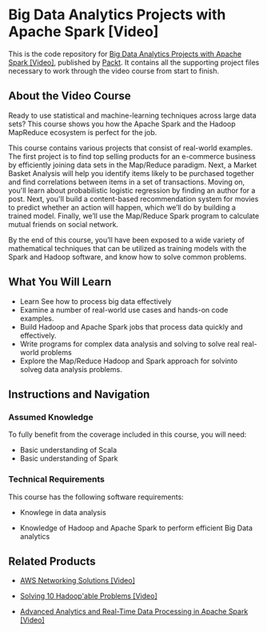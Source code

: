 # Big Data Analytics Projects with Apache Spark [Video]
This is the code repository for [Big Data Analytics Projects with Apache Spark [Video]](https://www.packtpub.com/big-data-and-business-intelligence/big-data-analytics-projects-apache-spark-video?utm_source=github&utm_medium=repository&utm_campaign=9781789132373), published by [Packt](https://www.packtpub.com/?utm_source=github). It contains all the supporting project files necessary to work through the video course from start to finish.
## About the Video Course
Ready to use statistical and machine-learning techniques across large data sets? This course shows you how the Apache Spark and the Hadoop MapReduce ecosystem is perfect for the job.

This course contains various projects that consist of real-world examples. The first project is to find top selling products for an e-commerce business by efficiently joining data sets in the Map/Reduce paradigm. Next, a Market Basket Analysis will help you identify items likely to be purchased together and find correlations between items in a set of transactions. 
Moving on, you'll learn about probabilistic logistic regression by finding an author for a post. Next, you'll build a content-based recommendation system for movies to predict whether an action will happen, which we’ll do by building a trained model. Finally, we’ll use the Map/Reduce Spark program to calculate mutual friends on social network.

By the end of this course, you’ll have been exposed to a wide variety of mathematical techniques that can be utilized as training models with the Spark and Hadoop software, and know how to solve common problems.

<H2>What You Will Learn</H2>
<DIV class=book-info-will-learn-text>
<UL>
<LI>Learn See how to process big data effectively
<LI>Examine a number of real-world use cases and hands-on code examples. 
<LI>Build Hadoop and Apache Spark jobs that process data quickly and effectively. 
<LI>Write programs for complex data analysis and solving to solve real real-world problems 
<LI>Explore the Map/Reduce Hadoop and Spark approach for solvinto solveg data analysis problems. </LI></UL></DIV>

## Instructions and Navigation
### Assumed Knowledge
To fully benefit from the coverage included in this course, you will need:<br/>
- Basic understanding of Scala
- Basic understanding of Spark

### Technical Requirements
This course has the following software requirements:<br/>
- Knowlege in data analysis

- Knowledge of Hadoop and Apache Spark to perform efficient Big Data analytics 


## Related Products
* [AWS Networking Solutions [Video]](https://www.packtpub.com/virtualization-and-cloud/aws-networking-solutions-video?utm_source=github&utm_medium=repository&utm_campaign=9781788299190)

* [Solving 10 Hadoop'able Problems [Video]](https://www.packtpub.com/big-data-and-business-intelligence/solving-10-hadoopable-problems-video?utm_source=github&utm_medium=repository&utm_campaign=9781788390118)

* [Advanced Analytics and Real-Time Data Processing in Apache Spark [Video]](https://www.packtpub.com/big-data-and-business-intelligence/advanced-analytics-and-real-time-data-processing-apache-spark-vid?utm_source=github&utm_medium=repository&utm_campaign=9781787282032)

